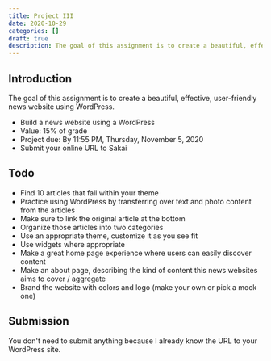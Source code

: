 ```yaml
---
title: Project III
date: 2020-10-29
categories: []
draft: true
description: The goal of this assignment is to create a beautiful, effective, user-friendly news website using WordPress.
---
```


## Introduction

The goal of this assignment is to create a beautiful, effective, user-friendly news website using WordPress.

- Build a news website using a WordPress
- Value: 15% of grade
- Project due: By 11:55 PM, Thursday, November 5, 2020
- Submit your online URL to Sakai

## Todo

- Find 10 articles that fall within your theme
- Practice using WordPress by transferring over text and photo content from the articles
- Make sure to link the original article at the bottom
- Organize those articles into two categories
- Use an appropriate theme, customize it as you see fit
- Use widgets where appropriate
- Make a great home page experience where users can easily discover content
- Make an about page, describing the kind of content this news websites aims to cover / aggregate
- Brand the website with colors and logo (make your own or pick a mock one)

## Submission

You don't need to submit anything because I already know the URL to your WordPress site.

